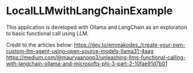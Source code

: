 # LocalLLMwithLangChainExample
This application is developed with Ollama and LangChain as an exploration to basic functional call using LLM.

Credit to the articles below:
https://dev.to/emmakodes_/create-your-own-custom-llm-agent-using-open-source-models-llama31-4aag
https://medium.com/@mauryaanoop3/unleashing-llms-functional-calling-with-langchain-ollama-and-microsofts-phi-3-part-2-10fae91d7b01
